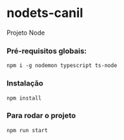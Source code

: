# nodets-canil
Projeto Node

### Pré-requisitos globais:
`npm i -g nodemon typescript ts-node`

### Instalação
`npm install`

### Para rodar o projeto
`npm run start`
